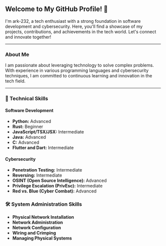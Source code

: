

## Welcome to My GitHub Profile! 👋

I'm ark-232, a tech enthusiast with a strong foundation in software development and cybersecurity. Here, you'll find a showcase of my projects, contributions, and achievements in the tech world. Let's connect and innovate together!

---

### About Me
I am passionate about leveraging technology to solve complex problems. With experience in various programming languages and cybersecurity techniques, I am committed to continuous learning and innovation in the tech field.

---

### 🚀 Technical Skills
#### Software Development
- **Python:** Advanced
- **Rust:** Beginner
- **JavaScript/TSX/JSX:** Intermediate
- **Java:** Advanced
- **C:** Advanced
- **Flutter and Dart:** Intermediate

#### Cybersecurity
- **Penetration Testing:** Intermediate
- **Reversing:** Intermediate
- **OSINT (Open Source Intelligence):** Advanced
- **Privilege Escalation (PrivEsc):** Intermediate
- **Red vs. Blue (Cyber Combat):** Advanced

### 🛠️ System Administration Skills
- **Physical Network Installation**
- **Network Administration**
- **Network Configuration**
- **Wiring and Crimping**
- **Managing Physical Systems**


